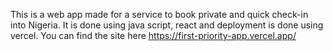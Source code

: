 This is a web app made for a service to book private and quick check-in into Nigeria. It is done using java script, react and deployment is done using vercel.
You can find the site here https://first-priority-app.vercel.app/
